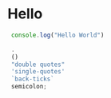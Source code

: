 # Hello
```js
 console.log("Hello World")
 ```
 
```js
 .
 ()
 "double quotes"
 'single-quotes'
 `back-ticks`
 semicolon;
 ```